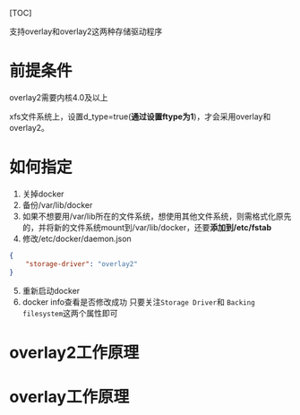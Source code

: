 [TOC]

支持overlay和overlay2这两种存储驱动程序

# 前提条件
overlay2需要内核4.0及以上

xfs文件系统上，设置d_type=true(**通过设置ftype为1**)，才会采用overlay和overlay2。

# 如何指定
1. 关掉docker
2. 备份/var/lib/docker
3. 如果不想要用/var/lib所在的文件系统，想使用其他文件系统，则需格式化原先的，并将新的文件系统mount到/var/lib/docker，还要**添加到/etc/fstab**
4. 修改/etc/docker/daemon.json
```json
{
	"storage-driver": "overlay2"
}	
```
5. 重新启动docker
6. docker info查看是否修改成功
只要关注`Storage Driver`和 `Backing filesystem`这两个属性即可

# overlay2工作原理

# overlay工作原理